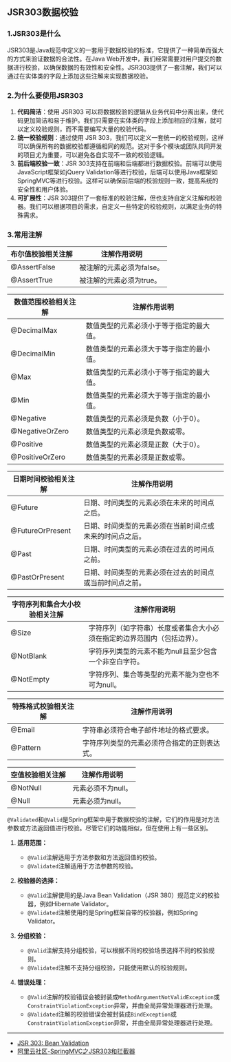 ## JSR303数据校验

### 1.JSR303是什么
JSR303是Java规范中定义的一套用于数据校验的标准，它提供了一种简单而强大的方式来验证数据的合法性。在Java Web开发中，我们经常需要对用户提交的数据进行校验，以确保数据的有效性和安全性。JSR303提供了一套注解，我们可以通过在实体类的字段上添加这些注解来实现数据校验。


### 2.为什么要使用JSR303
1. **代码简洁**：使用 JSR303 可以将数据校验的逻辑从业务代码中分离出来，使代码更加简洁和易于维护。我们只需要在实体类的字段上添加相应的注解，就可以定义校验规则，而不需要编写大量的校验代码。
2. **统一校验规则**：通过使用 JSR 303，我们可以定义一套统一的校验规则，这样可以确保所有的数据校验都遵循相同的规范。这对于多个模块或团队共同开发的项目尤为重要，可以避免各自实现不一致的校验逻辑。
3. **前后端校验一致**：JSR 303支持在前端和后端都进行数据校验。前端可以使用JavaScript框架如jQuery Validation等进行校验，后端可以使用Java框架如SpringMVC等进行校验。这样可以确保前后端的校验规则一致，提高系统的安全性和用户体验。
4. **可扩展性**：JSR 303提供了一套标准的校验注解，但也支持自定义注解和校验器。我们可以根据项目的需求，自定义一些特定的校验规则，以满足业务的特殊需求。


### 3.常用注解
| 布尔值校验相关注解 | 注解作用说明              |
| ------------------ | ------------------------- |
| @AssertFalse       | 被注解的元素必须为false。 |
| @AssertTrue        | 被注解的元素必须为true。  |

| 数值范围校验相关注解 | 注解作用说明                             |
| -------------------- | ---------------------------------------- |
| @DecimalMax          | 数值类型的元素必须小于等于指定的最大值。 |
| @DecimalMin          | 数值类型的元素必须大于等于指定的最小值。 |
| @Max                 | 数值类型的元素必须小于等于指定的最大值。 |
| @Min                 | 数值类型的元素必须大于等于指定的最小值。 |
| @Negative            | 数值类型的元素必须是负数（小于0）。      |
| @NegativeOrZero      | 数值类型的元素必须是负数或零。           |
| @Positive            | 数值类型的元素必须是正数（大于0）。      |
| @PositiveOrZero      | 数值类型的元素必须是正数或零。           |

| 日期时间校验相关注解 | 注解作用说明                                             |
| -------------------- | -------------------------------------------------------- |
| @Future              | 日期、时间类型的元素必须在未来的时间点之后。             |
| @FutureOrPresent     | 日期、时间类型的元素必须在当前时间点或未来的时间点之后。 |
| @Past                | 日期、时间类型的元素必须在过去的时间点之前。             |
| @PastOrPresent       | 日期、时间类型的元素必须在过去的时间点或当前时间点之前。 |

| 字符序列和集合大小校验相关注解 | 注解作用说明                                                             |
| ------------------------------ | ------------------------------------------------------------------------ |
| @Size                          | 字符序列（如字符串）长度或者集合大小必须在指定的边界范围内（包括边界）。 |
| @NotBlank                      | 字符序列类型的元素不能为null且至少包含一个非空白字符。                   |
| @NotEmpty                      | 字符序列、集合等类型的元素不能为空也不可为null。                         |

| 特殊格式校验相关注解 | 注解作用说明                                 |
| -------------------- | -------------------------------------------- |
| @Email               | 字符串必须符合电子邮件地址的格式要求。       |
| @Pattern             | 字符序列类型的元素必须符合指定的正则表达式。 |

| 空值校验相关注解 | 注解作用说明       |
| ---------------- | ------------------ |
| @NotNull         | 元素必须不为null。 |
| @Null            | 元素必须为null。   |

`@Validated`和`@Valid`是Spring框架中用于数据校验的注解，它们的作用是对方法参数或方法返回值进行校验。尽管它们的功能相似，但在使用上有一些区别。
1. **适用范围：**
   - `@Valid`注解适用于方法参数和方法返回值的校验。
   - `@Validated`注解适用于方法参数的校验。

2. **校验器的选择：**
   - `@Valid`注解使用的是Java Bean Validation（JSR 380）规范定义的校验器，例如Hibernate Validator。
   - `@Validated`注解使用的是Spring框架自带的校验器，例如Spring Validator。

3. **分组校验：**
   - `@Valid`注解支持分组校验，可以根据不同的校验场景选择不同的校验规则。
   - `@Validated`注解不支持分组校验，只能使用默认的校验规则。

4. **错误处理：**
   - `@Valid`注解的校验错误会被封装成`MethodArgumentNotValidException`或`ConstraintViolationException`异常，并由全局异常处理器进行处理。
   - `@Validated`注解的校验错误会被封装成`BindException`或`ConstraintViolationException`异常，并由全局异常处理器进行处理。


---
- [JSR 303: Bean Validation](https://beanvalidation.org/1.0/spec/)
- [阿里云社区-SpringMVC之JSR303和拦截器](https://developer.aliyun.com/article/1359591)


